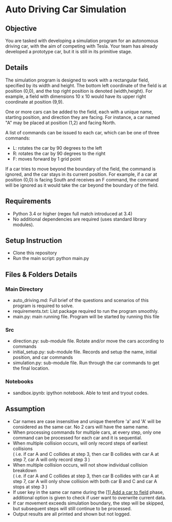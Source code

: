 # Auto Driving Car Simulation

## Objective
You are tasked with developing a simulation program for an autonomous driving car, with the aim of competing with Tesla. Your team has already developed a prototype car, but it is still in its primitive stage.

## Details
The simulation program is designed to work with a rectangular field, specified by its width and height. The bottom left coordinate of the field is at position (0,0), and the top right position is denoted (width,height). For example, a field with dimensions 10 x 10 would have its upper right coordinate at position (9,9).

One or more cars can be added to the field, each with a unique name, starting position, and direction they are facing. For instance, a car named "A" may be placed at position (1,2) and facing North.

A list of commands can be issued to each car, which can be one of three commands:
- L: rotates the car by 90 degrees to the left
- R: rotates the car by 90 degrees to the right
- F: moves forward by 1 grid point

If a car tries to move beyond the boundary of the field, the command is ignored, and the car stays in its current position. For example, if a car at position (0,0) is facing South and receives an F command, the command will be ignored as it would take the car beyond the boundary of the field.

## Requirements
- Python 3.4 or higher (regex full match introduced at 3.4)
- No additional dependencies are required (uses standard library modules).

## Setup Instruction 
- Clone this repository
- Run the main script: python main.py

## Files & Folders Details
### Main Directory 
- auto_driving.md: Full brief of the questions and scenarios of this program is required to solve.
- requirements.txt: List package required to run the program smoothly.
- main.py: main running file. Program will be started by running this file
### Src 
- direction.py: sub-module file. Rotate and/or move the cars according to commands
- initial_setup.py: sub-module file. Records and setup the name, initial position, and car commands
- simulation.py: sub-module file. Run through the car commands to get the final location.
### Notebooks
- sandbox.ipynb: ipython notebook. Able to test and tryout codes.

## Assumption
- Car names are case insensitive and unique therefore 'a' and 'A' will be considered as the same car. No 2 cars will have the same name.
- When processing commands for multiple cars, at every step, only one command can be processed for each car and it is sequential.
- When multiple collision occurs, will only record steps of earliest collisions <br>( i.e. if car A and C collides at step 3, then car B collides with car A at step 7, car A will only record step 3 )</br>
- When multiple collision occurs, will not show individual collision breakdown <br>( i.e. if car A and C collides at step 3, then car B collides with car A at step 7, car A will only show collision with both car B and C and car A stops at step 3 )</br>
- If user key in the same car name during the <ins>[1] Add a car to field</ins> phase, additional option is given to check if user want to overwrite current data.
- If car movement exceeds simulation boundary, the step will be skipped, but subsequent steps will still continue to be processed.
- Output results are all printed and shown but not logged. 
